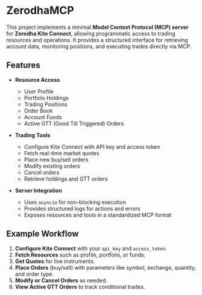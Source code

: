 # ZerodhaMCP
This project implements a minimal **Model Context Protocol (MCP) server** for **Zerodha Kite Connect**, allowing programmatic access to trading resources and operations. It provides a structured interface for retrieving account data, monitoring positions, and executing trades directly via MCP.  

## Features  
- **Resource Access**  
  - User Profile  
  - Portfolio Holdings  
  - Trading Positions  
  - Order Book  
  - Account Funds  
  - Active GTT (Good Till Triggered) Orders  

- **Trading Tools**  
  - Configure Kite Connect with API key and access token  
  - Fetch real-time market quotes  
  - Place new buy/sell orders  
  - Modify existing orders  
  - Cancel orders  
  - Retrieve holdings and GTT orders  

- **Server Integration**  
  - Uses `asyncio` for non-blocking execution  
  - Provides structured logs for actions and errors  
  - Exposes resources and tools in a standardized MCP format  

## Example Workflow  
1. **Configure Kite Connect** with your `api_key` and `access_token`.  
2. **Fetch Resources** such as profile, portfolio, or funds.  
3. **Get Quotes** for live instruments.  
4. **Place Orders** (buy/sell) with parameters like symbol, exchange, quantity, and order type.  
5. **Modify or Cancel Orders** as needed.  
6. **View Active GTT Orders** to track conditional trades.  

